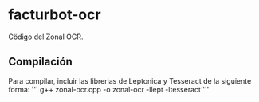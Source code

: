 # facturbot-ocr

Cödigo del Zonal OCR.

## Compilación

Para compilar, incluir las librerias de Leptonica y Tesseract de la siguiente forma:
'''
g++ zonal-ocr.cpp -o zonal-ocr -llept -ltesseract
'''

